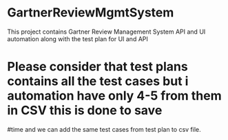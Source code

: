 # GartnerReviewMgmtSystem

This project contains Gartner Review Management System API and UI automation along with the test plan for UI and API

# Please consider that test plans contains all the test cases but i automation have only 4-5 from them in CSV this is done to save 
#time and we can add the same test cases from test plan to csv file.
